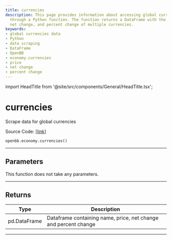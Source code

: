 ```yaml
---
title: currencies
description: This page provides information about accessing global currencies data
  through a Python function. The function returns a DataFrame with the name, price,
  net change, and percent change of multiple currencies.
keywords:
- global currencies data
- Python
- data scraping
- DataFrame
- OpenBB
- economy.currencies
- price
- net change
- percent change
---
```


import HeadTitle from '@site/src/components/General/HeadTitle.tsx';

<HeadTitle title="currencies - Economy - Reference | OpenBB SDK Docs" />

# currencies

Scrape data for global currencies

Source Code: [[link](https://github.com/OpenBB-finance/OpenBBTerminal/tree/main/openbb_terminal/economy/wsj_model.py#L242)]

```python
openbb.economy.currencies()
```

---

## Parameters

This function does not take any parameters.

---

## Returns

| Type | Description |
| ---- | ----------- |
| pd.DataFrame | Dataframe containing name, price, net change and percent change |
---
